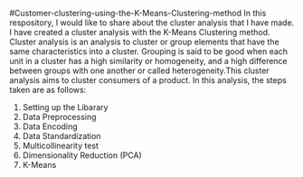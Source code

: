 #Customer-clustering-using-the-K-Means-Clustering-method
In this respository, I would like to share about the cluster analysis that I have made. I have created a cluster analysis with the K-Means Clustering method. Cluster analysis is an analysis to cluster or group elements that have the same characteristics into a cluster. Grouping is said to be good when each unit in a cluster has a high similarity or homogeneity, and a high difference between groups with one another or called heterogeneity.This cluster analysis aims to cluster consumers of a product. In this analysis, the steps taken are as follows:
1. Setting up the Libarary
2. Data Preprocessing
3. Data Encoding
4. Data Standardization
5. Multicollinearity test
6. Dimensionality Reduction (PCA)
7. K-Means 
